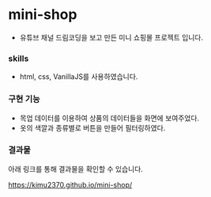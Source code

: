 # mini-shop
- 유튜브 채널 드림코딩을 보고 만든 미니 쇼핑몰 프로젝트 입니다.

### skills
- html, css, VanillaJS를 사용하였습니다.

### 구현 기능
- 목업 데이터를 이용하여 상품의 데이터들을 화면에 보여주었다.
- 옷의 색깔과 종류별로 버튼을 만들어 필터링하였다.

### 결과물
아래 링크를 통해 결과물을 확인할 수 있습니다.

https://kimu2370.github.io/mini-shop/